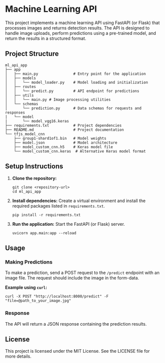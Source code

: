 # Machine Learning API

This project implements a machine learning API using FastAPI (or Flask) that processes images and returns detection results. The API is designed to handle image uploads, perform predictions using a pre-trained model, and return the results in a structured format.

## Project Structure

```
ml_api_app
├── app
│   ├── main.py                # Entry point for the application
│   ├── models
│   │   └── model_loader.py    # Model loading and initialization
│   ├── routes
│   │   └── predict.py         # API endpoint for predictions
│   ├── utils
│   │   └── main.py # Image processing utilities
│   └── schemas
│       └── prediction.py      # Data schemas for requests and responses
|   └── model
|       └── model_vgg16.keras
├── requirements.txt           # Project dependencies
├── README.md                  # Project documentation
└── tfjs_model_cnn
    ├── group1-shard1of1.bin   # Model weights
    ├── model.json             # Model architecture
    ├── model_custom_cnn.h5    # Keras model file
    └── model_custom_cnn.keras  # Alternative Keras model format
```

## Setup Instructions

1. **Clone the repository:**
   ```
   git clone <repository-url>
   cd ml_api_app
   ```

2. **Install dependencies:**
   Create a virtual environment and install the required packages listed in `requirements.txt`.
   ```
   pip install -r requirements.txt
   ```

3. **Run the application:**
   Start the FastAPI (or Flask) server.
   ```
   uvicorn app.main:app --reload
   ```

## Usage

### Making Predictions

To make a prediction, send a POST request to the `/predict` endpoint with an image file. The request should include the image in the form-data.

**Example using `curl`:**
```
curl -X POST "http://localhost:8000/predict" -F "file=@path_to_your_image.jpg"
```

### Response

The API will return a JSON response containing the prediction results.

## License

This project is licensed under the MIT License. See the LICENSE file for more details.